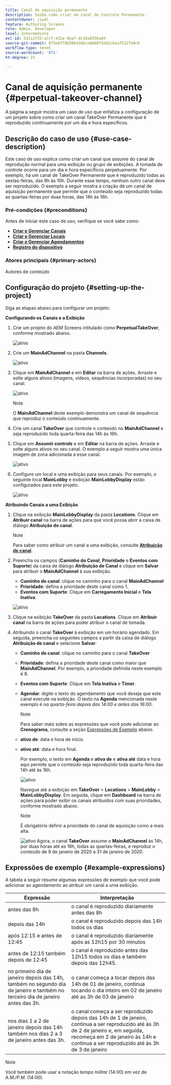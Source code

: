 ```yaml
---
title: Canal de aquisição permanente
description: Saiba como criar um canal de Controle Permanente.
contentOwner: jsyal
feature: Authoring Screens
role: Admin, Developer
level: Intermediate
exl-id: 5d112f33-a7cf-415e-9ea7-dc18a0356a8d
source-git-commit: 873e6ff8b506416bce8660f5eb2cbea75227a9c8
workflow-type: tm+mt
source-wordcount: '871'
ht-degree: 1%

---
```


# Canal de aquisição permanente {#perpetual-takeover-channel}

A página a seguir mostra um caso de uso que enfatiza a configuração de um projeto sobre como criar um canal TakeOver Permanente que é reproduzido continuamente por um dia e hora específicos.

## Descrição do caso de uso {#use-case-description}

Este caso de uso explica como criar um canal que *assume* do canal de reprodução normal para uma exibição ou grupo de exibições. A tomada de controle ocorre para um dia e hora específicos perpetuamente.
Por exemplo, há um canal de TakeOver Permanente que é reproduzido todas as sextas-feiras, das 9h às 10h. Durante esse tempo, nenhum outro canal deve ser reproduzido. O exemplo a seguir mostra a criação de um canal de aquisição permanente que permite que o conteúdo seja reproduzido todas as quartas-feiras por duas horas, das 14h às 16h.

### Pré-condições {#preconditions}

Antes de iniciar este caso de uso, verifique se você sabe como:

* **[Criar e Gerenciar Canais](managing-channels.md)**
* **[Criar e Gerenciar Locais](managing-locations.md)**
* **[Criar e Gerenciar Agendamentos](managing-schedules.md)**
* **[Registro do dispositivo](device-registration.md)**

### Atores principais {#primary-actors}

Autores de conteúdo

## Configuração do projeto {#setting-up-the-project}

Siga as etapas abaixo para configurar um projeto:

**Configurando os Canais e a Exibição**

1. Crie um projeto do AEM Screens intitulado como **PerpetualTakeOver**, conforme mostrado abaixo.

   ![ativo](assets/p_usecase1.png)

1. Crie um **MainAdChannel** na pasta **Channels**.

   ![ativo](assets/p_usecase2.png)

1. Clique em **MainAdChannel** e em **Editar** na barra de ações. Arraste e solte alguns ativos (imagens, vídeos, sequências incorporadas) no seu canal.

   ![ativo](assets/p_usecase3.png)


   >[!NOTE]
   >O **MainAdChannel** deste exemplo demonstra um canal de sequência que reproduz o conteúdo continuamente.

1. Crie um canal **TakeOver** que controle o conteúdo no **MainAdChannel** e seja reproduzido toda quarta-feira das 14h às 16h.

1. Clique em **Assumir controle** e em **Editar** na barra de ações. Arraste e solte alguns ativos no seu canal. O exemplo a seguir mostra uma única imagem de zona adicionada a esse canal.

   ![ativo](assets/p_usecase4.png)

1. Configure um local e uma exibição para seus canais. Por exemplo, o seguinte local **MainLobby** e exibição **MainLobbyDisplay** estão configurados para este projeto.

   ![ativo](assets/p_usecase5.png)

**Atribuindo Canais a uma Exibição**

1. Clique na exibição **MainLobbyDisplay** da pasta **Locations**. Clique em **Atribuir canal** na barra de ações para que você possa abrir a caixa de diálogo **Atribuição de canal**.

   >[!NOTE]
   >Para saber como atribuir um canal a uma exibição, consulte **[Atribuição de canal](channel-assignment.md)**.

1. Preencha os campos (**Caminho do Canal**, **Prioridade** e **Eventos com Suporte**) da caixa de diálogo **Atribuição de Canal** e clique em **Salvar** para atribuir o **MainAdChannel** à sua exibição.

   * **Caminho do canal**: clique no caminho para o canal **MainAdChannel**
   * **Prioridade**: defina a prioridade deste canal como 1.
   * **Eventos com Suporte**: Clique em **Carregamento Inicial** e **Tela Inativa**.

   ![ativo](assets/p_usecase6.png)

1. Clique na exibição **TakeOver** da pasta **Locations**. Clique em **Atribuir canal** na barra de ações para poder atribuir o canal de tomada.

1. Atribuindo o canal **TakeOver** à exibição em um horário agendado. Em seguida, preencha os seguintes campos a partir da caixa de diálogo **Atribuição de canal** e selecione **Salvar**:

   * **Caminho do canal**: clique no caminho para o canal **TakeOver**
   * **Prioridade**: defina a prioridade deste canal como maior que **MainAdChannel**. Por exemplo, a prioridade definida neste exemplo é 8.
   * **Eventos com Suporte**: Clique em **Tela Inativa** e **Timer**.
   * **Agendar**: digite o texto do agendamento que você deseja que este canal execute na exibição. O texto na **Agenda** mencionada neste exemplo é *na quarta-feira depois das 14:00 e antes das 16:00*.

     >[!NOTE]
     >Para saber mais sobre as expressões que você pode adicionar ao **Cronograma**, consulte a seção [Expressões de Exemplo](#example-expressions) abaixo.
   * **ativo de**: data e hora de início.
   * **ativo até**: data e hora final.

     Por exemplo, o texto em **Agenda** e **ativa de** e **ativa até** data e hora aqui permite que o conteúdo seja reproduzido toda quarta-feira das 14h até às 16h.


     ![ativo](assets/p_usecase7.png)

     Navegue até a exibição em **TakeOver** > **Locations** > **MainLobby** > **MainLobbyDisplay**. Em seguida, clique em **Dashboard** na barra de ações para poder exibir os canais atribuídos com suas prioridades, conforme mostrado abaixo.

     >[!NOTE]
     >É obrigatório definir a prioridade do canal de aquisição como a mais alta.

     ![ativo](assets/p_usecase8.png)
Agora, o canal **TakeOver** assume o **MainAdChannel** às 14h, por duas horas até as 16h, todas as quartas-feiras, e reproduz o conteúdo de 9 de janeiro de 2020 a 31 de janeiro de 2020.

## Expressões de exemplo {#example-expressions}

A tabela a seguir resume algumas expressões de exemplo que você pode adicionar ao agendamento ao atribuir um canal a uma exibição.

| **Expressão** | **Interpretação** |
|---|---|
| antes das 8h | o canal é reproduzido diariamente antes das 8h |
| depois das 14h | o canal é reproduzido depois das 14h todos os dias |
| após 12:15 e antes de 12:45 | o canal é reproduzido diariamente após as 12h15 por 30 minutos |
| antes de 12:15 também depois de 12:45 | o canal é reproduzido antes das 12h15 todos os dias e também depois das 12h45. |
| no primeiro dia de janeiro depois das 14h, também no segundo dia de janeiro e também no terceiro dia de janeiro antes das 3h. | o canal começa a tocar depois das 14h de 01 de janeiro, continua tocando o dia inteiro em 02 de janeiro até as 3h de 03 de janeiro |
| nos dias 1 a 2 de janeiro depois das 14h também nos dias 2 a 3 de janeiro antes das 3h. | o canal começa a ser reproduzido depois das 14h de 1 de janeiro, continua a ser reproduzido até às 3h de 2 de janeiro e, em seguida, recomeça em 2 de janeiro às 14h e continua a ser reproduzido até às 3h de 3 de janeiro |

>[!NOTE]
>
>Você também pode usar a notação _tempo militar_ (14:00) em vez de *A.M./P.M.* (14:00).
